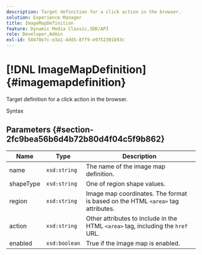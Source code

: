 ```yaml
---
description: Target definition for a click action in the browser.
solution: Experience Manager
title: ImageMapDefinition
feature: Dynamic Media Classic,SDK/API
role: Developer,Admin
exl-id: 58478e7c-e3a1-4dd5-8ff9-e9752301b93c
---
```

# [!DNL ImageMapDefinition]{#imagemapdefinition}

Target definition for a click action in the browser.

 Syntax 

## Parameters {#section-2fc9bea56b6d4b72b80d4f04c5f9b862}

|  Name  | Type  | Description  |
|---|---|---|
|  name  | `xsd:string`  | The name of the image map definition.  |
|  shapeType  | `xsd:string`  | One of region shape values.  |
|  region  | `xsd:string`  |Image map coordinates. The format is based on the HTML `<area>` tag attributes.  |
|  action  | `xsd:string`  |Other attributes to include in the HTML `<area>` tag, including the `href` URL.  |
|  enabled  | `xsd:boolean`  | True if the image map is enabled.  |

